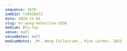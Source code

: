 ```yaml
---
sequence: 1670
imdbId: tt0030473
date: 2024-11-01
slug: mr-wong-detective-1938
medium: Blu-ray
venue: null
venueNotes: null
mediumNotes: _Mr. Wong Collection_, Kino Lorber, 2023
---
```


